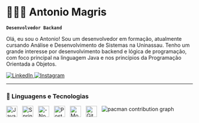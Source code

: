 # 👩🏻‍💻 Antonio Magris

**`Desenvolvedor Backand`**

Olá, eu sou o Antonio! Sou um desenvolvedor em formação, atualmente cursando Análise e Desenvolvimento de Sistemas na Uninassau. Tenho um grande interesse por desenvolvimento backend e lógica de programação, com foco principal na linguagem Java e nos princípios da Programação Orientada a Objetos.

<p align="left">
    <a href="https://www.linkedin.com/in/antoniomagrisneto">
        <img 
            alt="LinkedIn" 
            title="LinkedIn" 
            src="https://img.shields.io/static/v1?message=LinkedIn&logo=linkedin&label=&color=0077B5&logoColor=white&labelColor=&style=for-the-badge"
        />
    </a>
    <a href="https://www.instagram.com/magris.neto">
        <img 
            alt="Instagram" 
            title="Me siga no Instagram" 
            src="https://img.shields.io/static/v1?message=Instagram&logo=instagram&label=&color=E4405F&logoColor=white&labelColor=&style=for-the-badge"
        />
    </a>
</p>

---

### 🤖 Linguagens e Tecnologias

<img 
    align="left" 
    alt="Java"
    title="Java" 
    width="30px" 
    style="padding-right: 10px;" 
    src="https://cdn.jsdelivr.net/gh/devicons/devicon@latest/icons/java/java-original.svg" 
/>
<img 
    align="left" 
    alt="Spring Boot"
    title="Spring Boot" 
    width="30px" 
    style="padding-right: 10px;" 
    src="https://cdn.jsdelivr.net/gh/devicons/devicon@latest/icons/spring/spring-original.svg" 
/>
<img 
    align="left" 
    alt="-NodeJs"
    title="NodeJs" 
    width="30px" 
    style="padding-right: 10px;" 
    src="https://cdn.jsdelivr.net/gh/devicons/devicon@latest/icons/nodejs/nodejs-original-wordmark.svg" 
/>
<img 
    align="left" 
    alt=" PostgreSQL" 
    title=" PostgreSQL"
    width="30px" 
    style="padding-right: 10px;" 
    src="https://cdn.jsdelivr.net/gh/devicons/devicon@latest/icons/postgresql/postgresql-original.svg" 
/>
<img 
    align="left" 
    alt="MongoDB" 
    title="MongoDB"
    width="30px" 
    style="padding-right: 10px;" 
    src="https://cdn.jsdelivr.net/gh/devicons/devicon@latest/icons/mongodb/mongodb-original.svg" 
/>
<img 
    align="left" 
    alt="Git" 
    title="Git"
    width="30px" 
    style="padding-right: 10px;" 
    src="https://cdn.jsdelivr.net/gh/devicons/devicon@latest/icons/git/git-original.svg" 
/>

<picture>
  <source media="(prefers-color-scheme: dark)" srcset="https://raw.githubusercontent.com/AntonioMagris/AntonioMagris/output/pacman-contribution-graph-dark.svg">
  <source media="(prefers-color-scheme: light)" srcset="https://raw.githubusercontent.com/AntonioMagris/AntonioMagris/output/pacman-contribution-graph.svg">
  <img alt="pacman contribution graph" src="https://raw.githubusercontent.com/AntonioMagris/AntonioMagris/output/pacman-contribution-graph.svg">
</picture>

###
